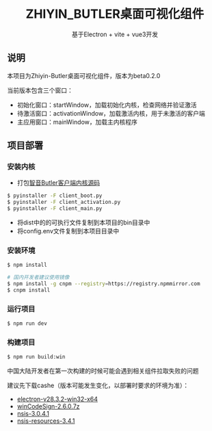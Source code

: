 <h1 align="center">ZHIYIN_BUTLER桌面可视化组件</h1>

<p align="center">基于Electron + vite + vue3开发</p>

## 说明

本项目为Zhiyin-Butler桌面可视化组件，版本为beta0.2.0

当前版本包含三个窗口：

- 初始化窗口：startWindow，加载初始化内核，检查网络并验证激活
- 待激活窗口：activationWindow，加载激活内核，用于未激活的客户端
- 主应用窗口：mainWindow，加载主内核程序

## 项目部署

### 安装内核

- 打包[智音Butler客户端内核源码](https://github.com/JKerbin/Zhiyin-Butler-Opensource/tree/main/Zhiyin-Client)
```bash
$ pyinstaller -F client_boot.py
$ pyinstaller -F client_activation.py
$ pyinstaller -F client_main.py
```
- 将dist中的的可执行文件复制到本项目的bin目录中
- 将config.env文件复制到本项目目录中

### 安装环境

```bash
$ npm install

# 国内开发者建议使用镜像
$ npm install -g cnpm --registry=https://registry.npmmirror.com
$ cnpm install
```

### 运行项目

```bash
$ npm run dev
```

### 构建项目

```bash
$ npm run build:win
```
中国大陆开发者在第一次构建的时候可能会遇到相关组件拉取失败的问题

建议先下载cashe（版本可能发生变化，以部署时要求的环境为准）：
- [electron-v28.3.2-win32-x64](https://github.com/electron/electron/releases/download/v28.3.2/electron-v28.3.2-win32-x64.zip)
- [winCodeSign-2.6.0.7z](https://github.com/electron-userland/electron-builder-binaries/releases/download/winCodeSign-2.6.0/winCodeSign-2.6.0.7z)
- [nsis-3.0.4.1](https://github.com/electron-userland/electron-builder-binaries/releases/download/nsis-3.0.4.1/nsis-3.0.4.1.7z)
- [nsis-resources-3.4.1](https://github.com/electron-userland/electron-builder-binaries/releases/download/nsis-resources-3.4.1/nsis-resources-3.4.1.7z)
